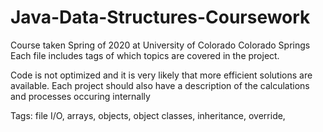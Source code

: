 # Java-Data-Structures-Coursework
Course taken Spring of 2020 at University of Colorado Colorado Springs
Each file includes tags of which topics are covered in the project.

Code is not optimized and it is very likely that more efficient solutions are available. 
Each project should also have a description of the calculations and processes occuring internally

Tags: file I/O, arrays, objects, object classes, inheritance, override,
